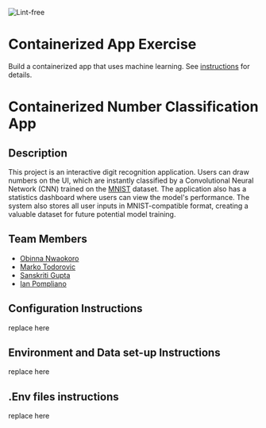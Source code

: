 ![Lint-free](https://github.com/nyu-software-engineering/containerized-app-exercise/actions/workflows/lint.yml/badge.svg)

# Containerized App Exercise

Build a containerized app that uses machine learning. See [instructions](./instructions.md) for details.

# Containerized Number Classification App

## Description

This project is an interactive digit recognition application. Users can draw numbers on the UI, which are instantly classified by a Convolutional Neural Network (CNN) trained on the [MNIST](https://en.wikipedia.org/wiki/MNIST_database) dataset. The application also has a statistics dashboard where users can view the model's performance. The system also stores all user inputs in MNIST-compatible format, creating a valuable dataset for future potential model training.

## Team Members

- [Obinna Nwaokoro](https://www.github.com/ocnwaokoro)
- [Marko Todorovic](https://github.com/mtodorovic27)
- [Sanskriti Gupta](https://github.com/sanskritig08)
- [Ian Pompliano](https://www.github.com/ianpompliano)

## Configuration Instructions

replace here

## Environment and Data set-up Instructions

replace here

## .Env files instructions

replace here